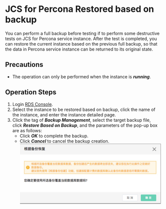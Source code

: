 # JCS for Percona Restored based on backup
You can perform a full backup before testing if to perform some destructive tests on JCS for Percona service instance. After the test is completed, you can restore the current instance based on the previous full backup, so that the data in Percona service instance can be returned to its original state.

## Precautions
* The operation can only be performed when the instance is ***running***.

## Operation Steps
1. Login [RDS Console](https://rds-console.jdcloud.com/database).
2. Select the instance to be restored based on backup, click the name of the instance, and enter the instance detailed page.
3. Click the tag of ***Backup Management***, select the target backup file, click ***Restore Based on Backup***, and the parameters of the pop-up box are as follows:
    * Click ***OK*** to complete the backup.
    * Click ***Cancel*** to cancel the backup creation.
    ![Screenshot](../../../../../../image/RDS/restore-rds-instance.png)
